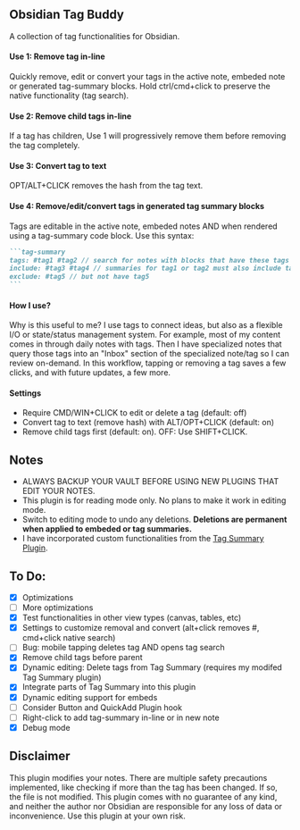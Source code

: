 ## Obsidian Tag Buddy
A collection of tag functionalities for Obsidian.

#### Use 1: Remove tag in-line
Quickly remove, edit or convert your tags in the active note, embeded note or generated tag-summary blocks. Hold ctrl/cmd+click to preserve the native functionality (tag search).

#### Use 2: Remove child tags in-line
If a tag has children, Use 1 will progressively remove them before removing the tag completely.

#### Use 3: Convert tag to text
OPT/ALT+CLICK removes the hash from the tag text.  

#### Use 4: Remove/edit/convert tags in generated tag summary blocks
Tags are editable in the active note, embeded notes AND when rendered using a tag-summary code block. Use this syntax:
````markdown
```tag-summary
tags: #tag1 #tag2 // search for notes with blocks that have these tags
include: #tag3 #tag4 // summaries for tag1 or tag2 must also include tag3 and tag4
exclude: #tag5 // but not have tag5
```
````

#### How I use?
Why is this useful to me? I use tags to connect ideas, but also as a flexible I/O or state/status management system. For example, most of my content comes in through daily notes with tags. Then I have specialized notes that query those tags into an "Inbox" section of the specialized note/tag so I can review on-demand. In this workflow, tapping or removing a tag saves a few clicks, and with future updates, a few more. 

#### Settings
- Require CMD/WIN+CLICK to edit or delete a tag (default: off)
- Convert tag to text (remove hash) with ALT/OPT+CLICK (default: on)
- Remove child tags first (default: on). OFF: Use SHIFT+CLICK. 

## Notes
- ALWAYS BACKUP YOUR VAULT BEFORE USING NEW PLUGINS THAT EDIT YOUR NOTES.
- This plugin is for reading mode only. No plans to make it work in editing mode.
- Switch to editing mode to undo any deletions. **Deletions are permanent when applied to embeded or tag summaries.**
- I have incorporated custom functionalities from the [Tag Summary Plugin](https://github.com/moremeyou/tag-summary/tree/Tag-Summary-Mod).  

## To Do:
- [x] Optimizations 
- [ ] More optimizations
- [x] Test functionalities in other view types (canvas, tables, etc)
- [x] Settings to customize removal and convert (alt+click removes #, cmd+click native search)
- [ ] Bug: mobile tapping deletes tag AND opens tag search
- [x] Remove child tags before parent
- [x] Dynamic editing: Delete tags from Tag Summary (requires my modifed Tag Summary plugin)
- [x] Integrate parts of Tag Summary into this plugin
- [x] Dynamic editing support for embeds
- [ ] Consider Button and QuickAdd Plugin hook
- [ ] Right-click to add tag-summary in-line or in new note
- [x] Debug mode

## Disclaimer
This plugin modifies your notes. There are multiple safety precautions implemented, like checking if more than the tag has been changed. If so, the file is not modified. This plugin comes with no guarantee of any kind, and neither the author nor Obsidian are responsible for any loss of data or inconvenience. Use this plugin at your own risk.